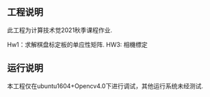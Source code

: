 ## 工程说明
此工程为计算技术觉2021秋季课程作业. 

Hw1：求解棋盘标定板的单应性矩阵. 
HW3: 相機標定 

## 运行说明
本工程仅在ubuntu1604+Opencv4.0下进行调试，其他运行系统未经测试.

